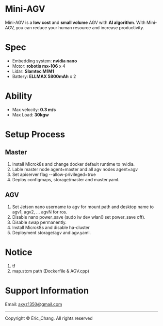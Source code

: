 # Mini-AGV
Mini-AGV is a **low cost** and **small volume** AGV with **AI algorithm**. With Mini-AGV, you can reduce your human resource and increase productivity.
# Spec
* Embedding system: **nvidia nano**
* Motor: **robotis mx-106** x 4
* Lidar: **Slamtec M1M1**
* Battery: **ELLMAX 5800mAh** x 2   
# Ability
* Max velocity: **0.3 m/s**
* Max Load: **30kgw**
# Setup Process
## Master   
1. Install Microk8s and change docker default runtime to nvidia.
2. Lable master node agent=master and all agv nodes agent=agv
3. Set apiserver flag --allow-privileged=true
4. Deploy configmaps, storage/master and master.yaml.
## AGV
1. Set Jetson nano username to agv for mount path and desktop name to agv1, agv2, ... agvN for ros.
2. Disable nano power_save (sudo iw dev wlan0 set power_save off).
3. Disable swap permanently.
3. Install Microk8s and disable ha-cluster
4. Deployment storage/agv and agv.yaml.
# Notice
1. tf 
2. map.stcm path (Dockerfile & AGV.cpp)
# Support Information
Email: axyz1350@gmail.com

---   
Copyright © Eric_Chang. All rights reserved